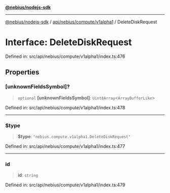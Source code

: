 [**@nebius/nodejs-sdk**](../../../../../README.md)

***

[@nebius/nodejs-sdk](../../../../../README.md) / [api/nebius/compute/v1alpha1](../README.md) / DeleteDiskRequest

# Interface: DeleteDiskRequest

Defined in: src/api/nebius/compute/v1alpha1/index.ts:476

## Properties

### \[unknownFieldsSymbol\]?

> `optional` **\[unknownFieldsSymbol\]**: `Uint8Array`\<`ArrayBufferLike`\>

Defined in: src/api/nebius/compute/v1alpha1/index.ts:478

***

### $type

> **$type**: `"nebius.compute.v1alpha1.DeleteDiskRequest"`

Defined in: src/api/nebius/compute/v1alpha1/index.ts:477

***

### id

> **id**: `string`

Defined in: src/api/nebius/compute/v1alpha1/index.ts:479
